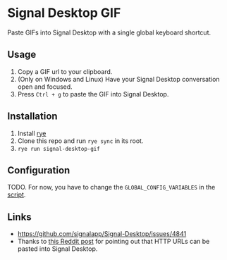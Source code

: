# Signal Desktop GIF

Paste GIFs into Signal Desktop with a single global keyboard shortcut.

## Usage

1. Copy a GIF url to your clipboard.
2. (Only on Windows and Linux) Have your Signal Desktop conversation open and focused.
3. Press `Ctrl + g` to paste the GIF into Signal Desktop.

## Installation

1. Install [rye](https://rye-up.com/guide/installation/)
2. Clone this repo and run `rye sync` in its root.
3. `rye run signal-desktop-gif`

## Configuration

TODO. For now, you have to change the `GLOBAL_CONFIG_VARIABLES` in the [script](./src/signal_desktop_gif/__init__.py).

## Links

- <https://github.com/signalapp/Signal-Desktop/issues/4841>
- Thanks to [this Reddit post](https://www.reddit.com/r/signal/comments/180hm37/desktop_and_gifs/) for pointing out that HTTP URLs can be pasted into Signal Desktop.
